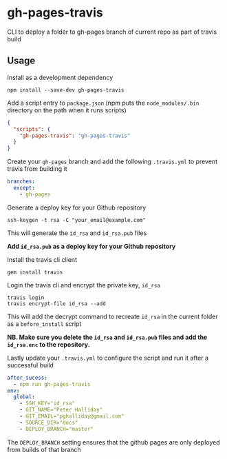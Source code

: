 # gh-pages-travis

CLI to deploy a folder to gh-pages branch of current repo as part of travis build

## Usage

Install as a development dependency

```
npm install --save-dev gh-pages-travis
```

Add a script entry to `package.json` (npm puts the `node_modules/.bin` directory on the path when it runs scripts)

```json
{
  "scripts": {
    "gh-pages-travis": "gh-pages-travis"
  }
}
```

Create your `gh-pages` branch and add the following `.travis.yml` to prevent travis from building it

```yml
branches:
  except:
    - gh-pages
```

Generate a deploy key for your Github repository

```
ssh-keygen -t rsa -C "your_email@example.com"
```

This will generate the `id_rsa` and `id_rsa.pub` files

**Add `id_rsa.pub` as a deploy key for your Github repository**

Install the travis cli client

```
gem install travis
```

Login the travis cli and encrypt the private key, `id_rsa`

```
travis login
travis encrypt-file id_rsa --add
```

This will add the decrypt command to recreate `id_rsa` in the current folder as a `before_install` script

**NB. Make sure you delete the `id_rsa` and `id_rsa.pub` files and add the `id_rsa.enc` to the repository.**

Lastly update your `.travis.yml` to configure the script and run it after a successful build

```yml
after_sucess:
  - npm run gh-pages-travis
env:
  global:
    - SSH_KEY="id_rsa"
    - GIT_NAME="Peter Halliday"
    - GIT_EMAIL="pghalliday@gmail.com"
    - SOURCE_DIR="docs"
    - DEPLOY_BRANCH="master"
```

The `DEPLOY_BRANCH` setting ensures that the github pages are only deployed from builds of that branch
